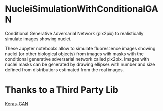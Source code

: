 # NucleiSimulationWithConditionalGAN
Conditional Generative Adversarial Network (pix2pix) to realistically simulate images showing nuclei.

These Jupyter notebooks allow to simulate fluorescence images showing nuclei (or other biological objects) from images with masks with the conditional generative adversarial network called pix2pix. Images with nuclei masks can be generated by drawing ellipses with number and size defined from distributions estimated from the real images.  

# Thanks to a Third Party Lib
[Keras-GAN](https://github.com/eriklindernoren/Keras-GAN)
